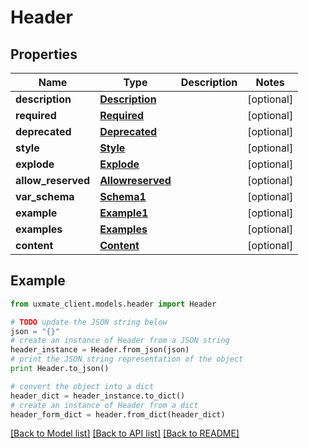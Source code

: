 # Header


## Properties
Name | Type | Description | Notes
------------ | ------------- | ------------- | -------------
**description** | [**Description**](Description.md) |  | [optional] 
**required** | [**Required**](Required.md) |  | [optional] 
**deprecated** | [**Deprecated**](Deprecated.md) |  | [optional] 
**style** | [**Style**](Style.md) |  | [optional] 
**explode** | [**Explode**](Explode.md) |  | [optional] 
**allow_reserved** | [**Allowreserved**](Allowreserved.md) |  | [optional] 
**var_schema** | [**Schema1**](Schema1.md) |  | [optional] 
**example** | [**Example1**](Example1.md) |  | [optional] 
**examples** | [**Examples**](Examples.md) |  | [optional] 
**content** | [**Content**](Content.md) |  | [optional] 

## Example

```python
from uxmate_client.models.header import Header

# TODO update the JSON string below
json = "{}"
# create an instance of Header from a JSON string
header_instance = Header.from_json(json)
# print the JSON string representation of the object
print Header.to_json()

# convert the object into a dict
header_dict = header_instance.to_dict()
# create an instance of Header from a dict
header_form_dict = header.from_dict(header_dict)
```
[[Back to Model list]](../README.md#documentation-for-models) [[Back to API list]](../README.md#documentation-for-api-endpoints) [[Back to README]](../README.md)


